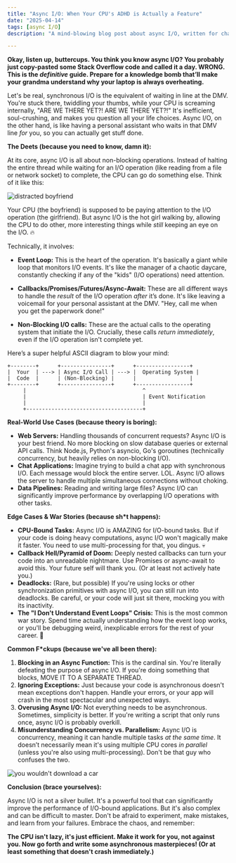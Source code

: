 ```yaml
---
title: "Async I/O: When Your CPU's ADHD is Actually a Feature"
date: "2025-04-14"
tags: [async I/O]
description: "A mind-blowing blog post about async I/O, written for chaotic Gen Z engineers. Prepare for brain explosions."

---
```


**Okay, listen up, buttercups. You think you know async I/O? You probably just copy-pasted some Stack Overflow code and called it a day. WRONG. This is the *definitive* guide. Prepare for a knowledge bomb that’ll make your grandma understand why your laptop is always overheating.**

Let's be real, synchronous I/O is the equivalent of waiting in line at the DMV. You're stuck there, twiddling your thumbs, while your CPU is screaming internally, "ARE WE THERE YET?! ARE WE THERE YET?!" It's inefficient, soul-crushing, and makes you question all your life choices. Async I/O, on the other hand, is like having a personal assistant who waits in that DMV line *for* you, so you can actually get stuff done.

**The Deets (because you need to know, damn it):**

At its core, async I/O is all about non-blocking operations. Instead of halting the entire thread while waiting for an I/O operation (like reading from a file or network socket) to complete, the CPU can go do something else. Think of it like this:

![distracted boyfriend](https://i.imgflip.com/1ur9b0.jpg)

Your CPU (the boyfriend) is supposed to be paying attention to the I/O operation (the girlfriend). But async I/O is the hot girl walking by, allowing the CPU to do other, more interesting things while *still* keeping an eye on the I/O. 🔥

Technically, it involves:

*   **Event Loop:** This is the heart of the operation. It's basically a giant while loop that monitors I/O events. It's like the manager of a chaotic daycare, constantly checking if any of the "kids" (I/O operations) need attention.

*   **Callbacks/Promises/Futures/Async-Await:** These are all different ways to handle the *result* of the I/O operation *after* it’s done. It's like leaving a voicemail for your personal assistant at the DMV. "Hey, call me when you get the paperwork done!"

*   **Non-Blocking I/O calls:** These are the actual calls to the operating system that initiate the I/O. Crucially, these calls *return immediately*, even if the I/O operation isn't complete yet.

Here’s a super helpful ASCII diagram to blow your mind:

```
+--------+      +----------------+      +-----------------+
|  Your  | ---> | Async I/O Call | ---> |  Operating System |
|  Code  |      | (Non-Blocking) |      |                 |
+--------+      +----------------+      +-----------------+
     |                                     ^
     |                                     | Event Notification
     |                                     |
     +-------------------------------------+
```

**Real-World Use Cases (because theory is boring):**

*   **Web Servers:** Handling thousands of concurrent requests? Async I/O is your best friend. No more blocking on slow database queries or external API calls. Think Node.js, Python's asyncio, Go's goroutines (technically concurrency, but heavily relies on non-blocking I/O).
*   **Chat Applications:** Imagine trying to build a chat app with synchronous I/O. Each message would block the entire server. LOL. Async I/O allows the server to handle multiple simultaneous connections without choking.
*   **Data Pipelines:** Reading and writing large files? Async I/O can significantly improve performance by overlapping I/O operations with other tasks.

**Edge Cases & War Stories (because sh*t happens):**

*   **CPU-Bound Tasks:** Async I/O is AMAZING for I/O-bound tasks. But if your code is doing heavy computations, async I/O won't magically make it faster. You need to use multi-processing for that, you dingus. 💀
*   **Callback Hell/Pyramid of Doom:** Deeply nested callbacks can turn your code into an unreadable nightmare. Use Promises or async-await to avoid this. Your future self will thank you. (Or at least not actively hate you.)
*   **Deadlocks:** (Rare, but possible) If you're using locks or other synchronization primitives with async I/O, you can still run into deadlocks. Be careful, or your code will just sit there, mocking you with its inactivity.
*   **The "I Don't Understand Event Loops" Crisis:** This is the most common war story. Spend time actually understanding how the event loop works, or you'll be debugging weird, inexplicable errors for the rest of your career. 🙏

**Common F\*ckups (because we've all been there):**

1.  **Blocking in an Async Function:** This is the cardinal sin. You're literally defeating the purpose of async I/O. If you're doing something that blocks, MOVE IT TO A SEPARATE THREAD.
2.  **Ignoring Exceptions:** Just because your code is asynchronous doesn't mean exceptions don't happen. Handle your errors, or your app will crash in the most spectacular and unexpected ways.
3.  **Overusing Async I/O:** Not everything needs to be asynchronous. Sometimes, simplicity is better. If you're writing a script that only runs once, async I/O is probably overkill.
4.  **Misunderstanding Concurrency vs. Parallelism:** Async I/O is concurrency, meaning it can handle multiple tasks *at the same time*. It doesn’t necessarily mean it's using multiple CPU cores *in parallel* (unless you're also using multi-processing). Don't be that guy who confuses the two.

![you wouldn't download a car](https://i.kym-cdn.com/photos/images/newsfeed/000/077/981/My_Little_Pony_Friendship_is_Magic_-_Rainbow_Dash_by_RainbroDash.png)

**Conclusion (brace yourselves):**

Async I/O is not a silver bullet. It's a powerful tool that can significantly improve the performance of I/O-bound applications. But it's also complex and can be difficult to master. Don't be afraid to experiment, make mistakes, and learn from your failures. Embrace the chaos, and remember:

**The CPU isn't lazy, it's just efficient. Make it work for you, not against you. Now go forth and write some asynchronous masterpieces! (Or at least something that doesn't crash immediately.)**
